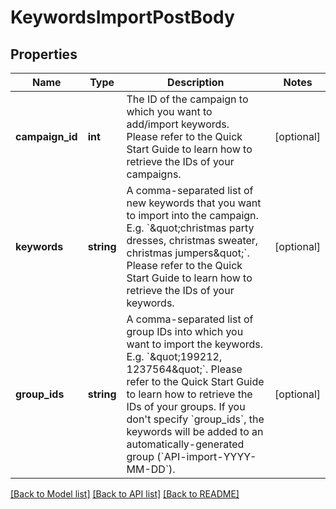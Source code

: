 # KeywordsImportPostBody

## Properties
Name | Type | Description | Notes
------------ | ------------- | ------------- | -------------
**campaign_id** | **int** | The ID of the campaign to which you want to add/import keywords.   Please refer to the Quick Start Guide to learn how to retrieve the IDs of your campaigns. | [optional] 
**keywords** | **string** | A comma-separated list of new keywords that you want to import into the campaign. E.g. &#x60;\&quot;christmas party dresses, christmas sweater, christmas jumpers\&quot;&#x60;.  Please refer to the Quick Start Guide to learn how to retrieve the IDs of your keywords. | [optional] 
**group_ids** | **string** | A comma-separated list of group IDs into which you want to import the keywords. E.g. &#x60;\&quot;199212, 1237564\&quot;&#x60;.  Please refer to the Quick Start Guide to learn how to retrieve the IDs of your groups.  If you don&#x27;t specify &#x60;group_ids&#x60;, the keywords will be added to an automatically-generated group (&#x60;API-import-YYYY-MM-DD&#x60;). | [optional] 

[[Back to Model list]](../../README.md#documentation-for-models) [[Back to API list]](../../README.md#documentation-for-api-endpoints) [[Back to README]](../../README.md)

